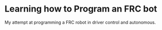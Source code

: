 # Learning how to Program an FRC bot
My attempt at programming a FRC robot in driver control and autonomous.
